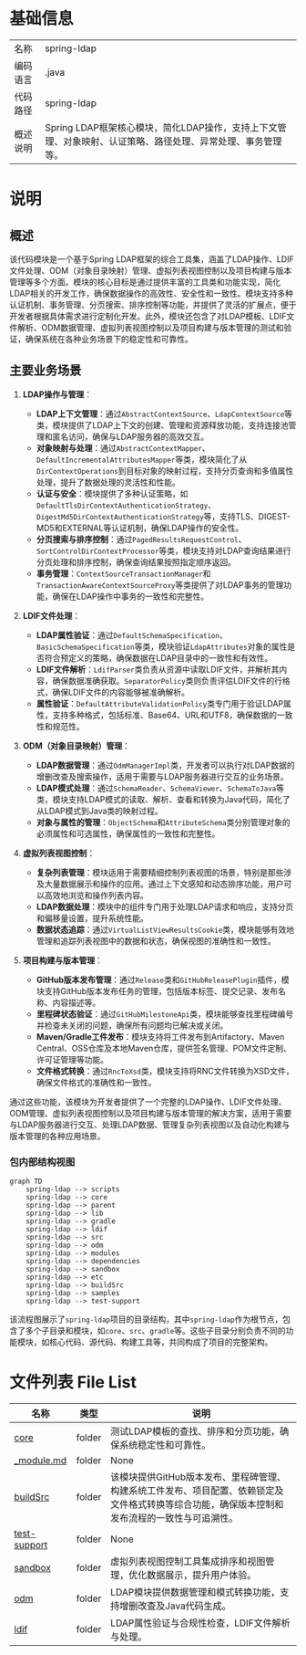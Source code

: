# 基础信息

|      |      |
|------|------|
| 名称 | spring-ldap |
| 编码语言 | .java |
| 代码路径 | spring-ldap |
| 概述说明 | Spring LDAP框架核心模块，简化LDAP操作，支持上下文管理、对象映射、认证策略、路径处理、异常处理、事务管理等。 |

# 说明

## 概述

该代码模块是一个基于Spring LDAP框架的综合工具集，涵盖了LDAP操作、LDIF文件处理、ODM（对象目录映射）管理、虚拟列表视图控制以及项目构建与版本管理等多个方面。模块的核心目标是通过提供丰富的工具类和功能实现，简化LDAP相关的开发工作，确保数据操作的高效性、安全性和一致性。模块支持多种认证机制、事务管理、分页搜索、排序控制等功能，并提供了灵活的扩展点，便于开发者根据具体需求进行定制化开发。此外，模块还包含了对LDAP模板、LDIF文件解析、ODM数据管理、虚拟列表视图控制以及项目构建与版本管理的测试和验证，确保系统在各种业务场景下的稳定性和可靠性。

## 主要业务场景

1. **LDAP操作与管理**：
   - **LDAP上下文管理**：通过`AbstractContextSource`、`LdapContextSource`等类，模块提供了LDAP上下文的创建、管理和资源释放功能，支持连接池管理和匿名访问，确保与LDAP服务器的高效交互。
   - **对象映射与处理**：通过`AbstractContextMapper`、`DefaultIncrementalAttributesMapper`等类，模块简化了从`DirContextOperations`到目标对象的映射过程，支持分页查询和多值属性处理，提升了数据处理的灵活性和性能。
   - **认证与安全**：模块提供了多种认证策略，如`DefaultTlsDirContextAuthenticationStrategy`、`DigestMd5DirContextAuthenticationStrategy`等，支持TLS、DIGEST-MD5和EXTERNAL等认证机制，确保LDAP操作的安全性。
   - **分页搜索与排序控制**：通过`PagedResultsRequestControl`、`SortControlDirContextProcessor`等类，模块支持对LDAP查询结果进行分页处理和排序控制，确保查询结果按照指定顺序返回。
   - **事务管理**：`ContextSourceTransactionManager`和`TransactionAwareContextSourceProxy`等类提供了对LDAP事务的管理功能，确保在LDAP操作中事务的一致性和完整性。

2. **LDIF文件处理**：
   - **LDAP属性验证**：通过`DefaultSchemaSpecification`、`BasicSchemaSpecification`等类，模块验证`LdapAttributes`对象的属性是否符合预定义的策略，确保数据在LDAP目录中的一致性和有效性。
   - **LDIF文件解析**：`LdifParser`类负责从资源中读取LDIF文件，并解析其内容，确保数据准确获取。`SeparatorPolicy`类则负责评估LDIF文件的行格式，确保LDIF文件的内容能够被准确解析。
   - **属性验证**：`DefaultAttributeValidationPolicy`类专门用于验证LDAP属性，支持多种格式，包括标准、Base64、URL和UTF8，确保数据的一致性和规范性。

3. **ODM（对象目录映射）管理**：
   - **LDAP数据管理**：通过`OdmManagerImpl`类，开发者可以执行对LDAP数据的增删改查及搜索操作，适用于需要与LDAP服务器进行交互的业务场景。
   - **LDAP模式处理**：通过`SchemaReader`、`SchemaViewer`、`SchemaToJava`等类，模块支持LDAP模式的读取、解析、查看和转换为Java代码，简化了从LDAP模式到Java类的映射过程。
   - **对象与属性的管理**：`ObjectSchema`和`AttributeSchema`类分别管理对象的必须属性和可选属性，确保属性的一致性和完整性。

4. **虚拟列表视图控制**：
   - **复杂列表管理**：模块适用于需要精细控制列表视图的场景，特别是那些涉及大量数据展示和操作的应用。通过上下文感知和动态排序功能，用户可以高效地浏览和操作列表内容。
   - **LDAP数据处理**：模块中的组件专门用于处理LDAP请求和响应，支持分页和偏移量设置，提升系统性能。
   - **数据状态追踪**：通过`VirtualListViewResultsCookie`类，模块能够有效地管理和追踪列表视图中的数据和状态，确保视图的准确性和一致性。

5. **项目构建与版本管理**：
   - **GitHub版本发布管理**：通过`Release`类和`GitHubReleasePlugin`插件，模块支持GitHub版本发布任务的管理，包括版本标签、提交记录、发布名称、内容描述等。
   - **里程碑状态验证**：通过`GitHubMilestoneApi`类，模块能够查找里程碑编号并检查未关闭的问题，确保所有问题均已解决或关闭。
   - **Maven/Gradle工件发布**：模块支持将工件发布到Artifactory、Maven Central、OSS仓库及本地Maven仓库，提供签名管理、POM文件定制、许可证管理等功能。
   - **文件格式转换**：通过`RncToXsd`类，模块支持将RNC文件转换为XSD文件，确保文件格式的准确性和一致性。

通过这些功能，该模块为开发者提供了一个完整的LDAP操作、LDIF文件处理、ODM管理、虚拟列表视图控制以及项目构建与版本管理的解决方案，适用于需要与LDAP服务器进行交互、处理LDAP数据、管理复杂列表视图以及自动化构建与版本管理的各种应用场景。


### 包内部结构视图

```mermaid
graph TD
    spring-ldap --> scripts
    spring-ldap --> core
    spring-ldap --> parent
    spring-ldap --> lib
    spring-ldap --> gradle
    spring-ldap --> ldif
    spring-ldap --> src
    spring-ldap --> odm
    spring-ldap --> modules
    spring-ldap --> dependencies
    spring-ldap --> sandbox
    spring-ldap --> etc
    spring-ldap --> buildSrc
    spring-ldap --> samples
    spring-ldap --> test-support
```

该流程图展示了`spring-ldap`项目的目录结构，其中`spring-ldap`作为根节点，包含了多个子目录和模块，如`core`、`src`、`gradle`等。这些子目录分别负责不同的功能模块，如核心代码、源代码、构建工具等，共同构成了项目的完整架构。

# 文件列表 File List

| 名称   | 类型  | 说明 |
|-------|------|-------------|
| [core](core/src/main/java/org/_module.md) | folder | 测试LDAP模板的查找、排序和分页功能，确保系统稳定性和可靠性。 |
| [_module.md](src/main/javadoc/_module.md) | folder | None |
| [buildSrc](buildSrc/src/main/java/trang/_module.md) | folder | 该模块提供GitHub版本发布、里程碑管理、构建系统工件发布、项目配置、依赖锁定及文件格式转换等综合功能，确保版本控制和发布流程的一致性与可追溯性。 |
| [test-support](test-support/src/main/java/org/_module.md) | folder | None |
| [sandbox](sandbox/src/main/java/org/_module.md) | folder | 虚拟列表视图控制工具集成排序和视图管理，优化数据展示，提升用户体验。 |
| [odm](odm/src/main/java/org/_module.md) | folder | LDAP模块提供数据管理和模式转换功能，支持增删改查及Java代码生成。 |
| [ldif](ldif/ldif-core/src/main/java/org/_module.md) | folder | LDAP属性验证与合规性检查，LDIF文件解析与处理。 |


